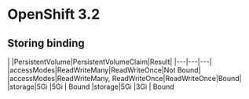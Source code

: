 # OpenShift 3.2
## Storing binding
|   |PersistentVolume|PersistentVolumeClaim|Result|
|---|---|---|
|accessModes|ReadWriteMany|ReadWriteOnce|Not Bound|
|accessModes|ReadWriteMany, ReadWriteOnce|ReadWriteOnce|Bound|
|storage|5Gi   |5Gi   | Bound
|storage|5Gi   |3Gi   | Bound
